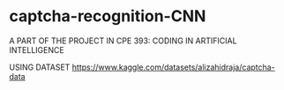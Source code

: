 # captcha-recognition-CNN
 A PART OF THE PROJECT IN CPE 393: CODING IN ARTIFICIAL INTELLIGENCE
 
 USING DATASET https://www.kaggle.com/datasets/alizahidraja/captcha-data
